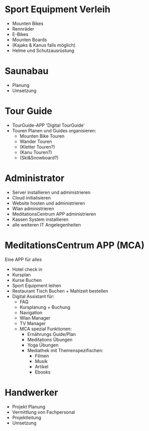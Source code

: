 # Sport Equipment  Verleih
- Mounten Bikes 
- Rennräder
- E-Bikes
- Mounten Boards
- (Kajaks & Kanus falls möglich)
- Helme und Schutzausrüstung
# Saunabau
- Planung
- Umsetzung
# Tour Guide 
- TourGuide-APP 'Digital TourGuide'
- Touren Planen und Guides organisieren:
	- Mounten Bike Touren 
	- Wander Touren
	- (Kletter Touren?)
	- (Kanu Touren?)
	-  (Ski&Snowboard?)

# Administrator
- Server installieren und administrieren
- Cloud initialisieren
- Website hosten und administrieren
- Wlan administrieren
- MeditationsCentrum APP administrieren
- Kassen System installieren 
- alle weiteren IT Angelegenheiten

# MeditationsCentrum APP (MCA)
Eine APP für alles

- Hotel check in 
- Kursplan
- Kurse Buchen
- Sport Equipment leihen
- Restaurant Tisch Buchen + Mahlzeit bestellen
- Digital Assistant für:
	- FAQ
	- Kursplanung + Buchung
	- Navigation 
	- Wlan Manager
	- TV Manager
	- MCA spezial Funktionen:
		- Ernährungs Guide/Plan
		- Meditations Übungen
		- Yoga Übungen
		- Mediathek mit Themenspezifischen:
			- Filmen
			- Musik
			- Artikel
			- Ebooks

# Handwerker
- Projekt Planung
- Vermittlung von Fachpersonal 
- Projektleitung
- Umsetzung






